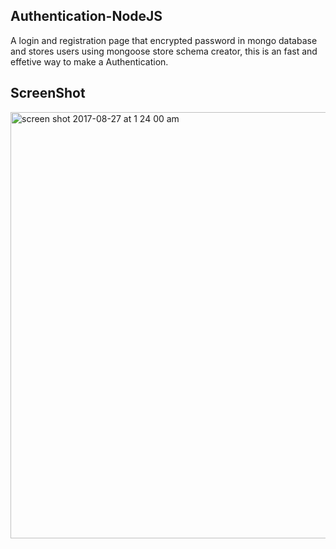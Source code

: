 ## Authentication-NodeJS
A login and registration page that encrypted password in mongo database and stores users using mongoose store schema creator, this is an fast and effetive way to make a Authentication.

## ScreenShot

<img width="682" alt="screen shot 2017-08-27 at 1 24 00 am" src="https://user-images.githubusercontent.com/28902787/29747660-f6bc9900-8ac6-11e7-951a-8944eeebb378.png">
